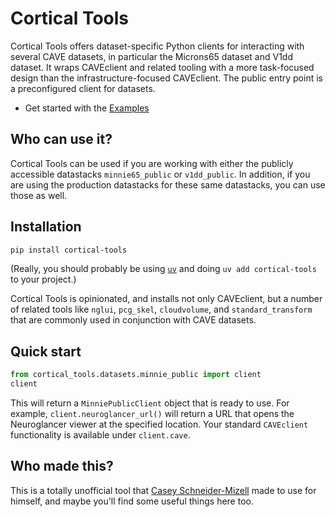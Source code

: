 # Cortical Tools

Cortical Tools offers dataset-specific Python clients for interacting with several CAVE datasets, in particular the Microns65 dataset and V1dd dataset.
It wraps CAVEclient and related tooling with a more task-focused design than the infrastructure-focused CAVEclient.
The public entry point is a preconfigured client for datasets.

- Get started with the [Examples](http://www.csdashm.com/cortical_tools/examples/)

## Who can use it?

Cortical Tools can be used if you are working with either the publicly accessible datastacks `minnie65_public` or `v1dd_public`.
In addition, if you are using the production datastacks for these same datastacks, you can use those as well.

## Installation

```bash
pip install cortical-tools
```

(Really, you should probably be using [`uv`](https://docs.astral.sh/uv) and doing `uv add cortical-tools` to your project.)

Cortical Tools is opinionated, and installs not only CAVEclient, but a number of related tools like `nglui`, `pcg_skel`, `cloudvolume`, and `standard_transform` that are commonly used in conjunction with CAVE datasets.

## Quick start

```python
from cortical_tools.datasets.minnie_public import client
client
```

This will return a `MinniePublicClient` object that is ready to use. For example, `client.neuroglancer_url()` will return a URL that opens the Neuroglancer viewer at the specified location.
Your standard `CAVEclient` functionality is available under `client.cave`.

## Who made this?

This is a totally unofficial tool that [Casey Schneider-Mizell](https://www.csdashm.com) made to use for himself, and maybe you'll find some useful things here too.
